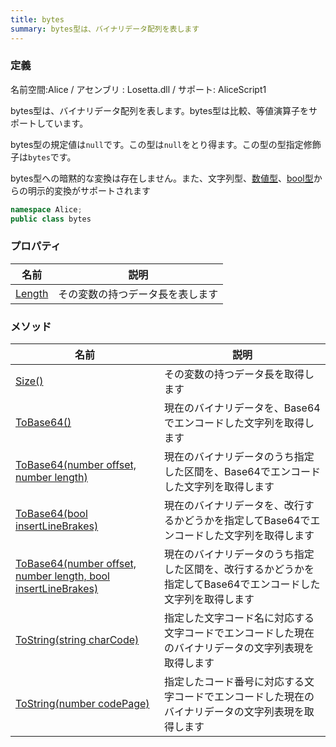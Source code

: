 ```yaml
---
title: bytes
summary: bytes型は、バイナリデータ配列を表します
---
```

### 定義
名前空間:Alice / アセンブリ : Losetta.dll / サポート: AliceScript1

bytes型は、バイナリデータ配列を表します。bytes型は比較、等値演算子をサポートしています。

bytes型の規定値は`null`です。この型は`null`をとり得ます。この型の型指定修飾子は`bytes`です。

bytes型への暗黙的な変換は存在しません。また、文字列型、[数値型](../number/index.md)、[bool型](../bool/index.md)からの明示的変換がサポートされます

```cs title="AliceScript"
namespace Alice;
public class bytes
```

### プロパティ
|名前|説明|
|---|---|
|[Length](../array/length.md)|その変数の持つデータ長を表します|

### メソッド
|名前|説明|
|---|---|
|[Size()](../array/size.md)|その変数の持つデータ長を取得します|
|[ToBase64()](./tobase64.md)|現在のバイナリデータを、Base64でエンコードした文字列を取得します|
|[ToBase64(number offset, number length)](./tobase64.md)|現在のバイナリデータのうち指定した区間を、Base64でエンコードした文字列を取得します|
|[ToBase64(bool insertLineBrakes)](./tobase64.md)|現在のバイナリデータを、改行するかどうかを指定してBase64でエンコードした文字列を取得します|
|[ToBase64(number offset, number length, bool insertLineBrakes)](./tobase64.md)|現在のバイナリデータのうち指定した区間を、改行するかどうかを指定してBase64でエンコードした文字列を取得します|
|[ToString(string charCode)](./tostring.md)|指定した文字コード名に対応する文字コードでエンコードした現在のバイナリデータの文字列表現を取得します|
|[ToString(number codePage)](./tostring.md)|指定したコード番号に対応する文字コードでエンコードした現在のバイナリデータの文字列表現を取得します|